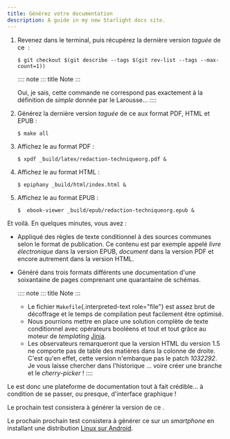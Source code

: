 ```yaml
---
title: Générez votre documentation
description: A guide in my new Starlight docs site.
---
```


1.  Revenez dans le terminal, puis récupérez la dernière version
    *taguée* de ce  :

    ``` console
    $ git checkout $(git describe --tags $(git rev-list --tags --max-count=1))
    ```

    :::: note
    ::: title
    Note
    :::

    Oui, je sais, cette commande ne correspond pas exactement à la
    définition de *simple* donnée par le Larousse...
    ::::

2.  Générez la dernière version *taguée* de ce aux format PDF, HTML et
    EPUB :

    ``` console
    $ make all
    ```

3.  Affichez le au format PDF :

    ``` console
    $ xpdf _build/latex/redaction-techniqueorg.pdf &
    ```

4.  Affichez le au format HTML :

    ``` console
    $ epiphany _build/html/index.html &
    ```

5.  Affichez le au format EPUB :

    ``` console
    $  ebook-viewer _build/epub/redaction-techniqueorg.epub &
    ```

Et voilà. En quelques minutes, vous avez :

-   Appliqué des règles de texte conditionnel à des sources communes
    selon le format de publication. Ce contenu est par exemple appelé
    *livre électronique* dans la version EPUB, *document* dans la
    version PDF et encore autrement dans la version HTML.

-   Généré dans trois formats différents une documentation d\'une
    soixantaine de pages comprenant une quarantaine de schémas.

    :::: note
    ::: title
    Note
    :::

    -   Le fichier `Makefile`{.interpreted-text role="file"} est assez
        brut de décoffrage et le temps de compilation peut facilement
        être optimisé.
    -   Nous pourrions mettre en place une solution complète de texte
        conditionnel avec opérateurs booléens et tout et tout grâce au
        moteur de *templating* [Jinja]().
    -   Les observateurs remarqueront que la version HTML du version 1.5
        ne comporte pas de table des matières dans la colonne de droite.
        C\'est qu\'en effet, cette version n\'embarque pas le patch
        *1032292*. Je vous laisse chercher dans l\'historique ... voire
        créer une branche et le *cherry-picker* !
    ::::

Le est donc une plateforme de documentation tout à fait crédible... à
condition de se passer, ou presque, d\'interface graphique !

Le prochain test consistera à générer la version de ce .

Le prochain prochain test consistera à générer ce sur un *smartphone* en
installant une distribution [Linux sur Android]().
